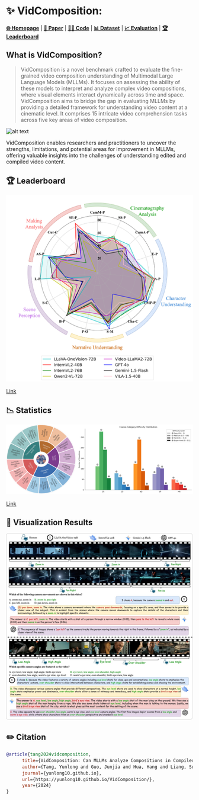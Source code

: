 
# ✨ VidComposition: 
[**🌐 Homepage**](https://yunlong10.github.io/VidComposition/) | [**🔬 Paper**](https://yunlong10.github.io/VidComposition/) | [**👩‍💻 Code**](https://github.com/yunlong10/VidComposition/blob/main/) | [**📊 Dataset**](https://yunlong10.github.io/VidComposition/) | [**📈 Evaluation**](https://yunlong10.github.io/VidComposition/) | [**🏆 Leaderboard**](https://yunlong10.github.io/VidComposition/#leaderboard)

## What is VidComposition?
> VidComposition is a novel benchmark crafted to evaluate the fine-grained video composition understanding of Multimodal Large Language Models (MLLMs). It focuses on assessing the ability of these models to interpret and analyze complex video compositions, where visual elements interact dynamically across time and space. VidComposition aims to bridge the gap in evaluating MLLMs by providing a detailed framework for understanding video content at a cinematic level. It comprises 15 intricate video comprehension tasks across five key areas of video composition.

![alt text](assets/examples.png)


VidComposition enables researchers and practitioners to uncover the strengths, limitations, and potential areas for improvement in MLLMs, offering valuable insights into the challenges of understanding edited and compiled video content.



## 🏆 Leaderboard

![alt text](assets/tops.png)

[Link](https://yunlong10.github.io/VidComposition/#leaderboard)

## 📉 Statistics

![alt text](assets/sunburst-difficulty.png)

[Link](https://yunlong10.github.io/VidComposition/#benchmark)

## 👀 Visualization Results

![alt text](assets/vis.png)


## ✏️ Citation
```bibtex
@article{tang2024vidcomposition,
      title={VidComposition: Can MLLMs Analyze Compositions in Compiled Videos?},
      author={Tang, Yunlong and Guo, Junjia and Hua, Hang and Liang, Susan and Feng, Mingqian and Li, Xinyang and Mao, Rui and Huang, Chao and Bi, Jing and Zhang, Zeliang and Fazli, Pooyan and Xu, Chenliang},
      journal={yunlong10.github.io},
      url={https://yunlong10.github.io/VidComposition/},
      year={2024}
}
```
